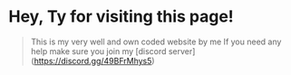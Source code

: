 # Hey, Ty for visiting this page!

> This is my very well and own coded website by me
> If you need any help make sure you join my [discord server] (https://discord.gg/49BFrMhys5)
